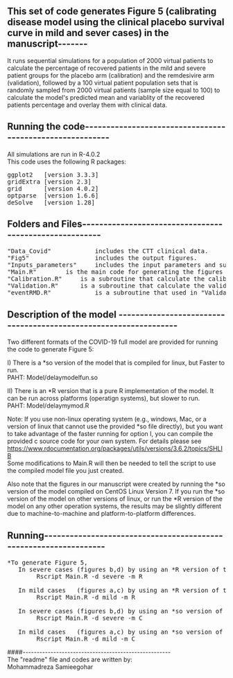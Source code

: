 ## This set of code generates Figure 5 (calibrating disease model using the clinical placebo survival curve in mild and sever cases) in the manuscript-------
It runs sequential simulations for a population of 2000 virtual patients to calculate the percentage of recovered patients in the mild and severe patient groups for the placebo arm (calibration) and the remdesivire arm (validation), followed by a 100 virtual patient population sets that is randomly sampled from 2000 virtual patients (sample size equal to 100) to calculate the model's predicted mean and variablity of the recovered patients percentage and overlay them with clinical data.

## Running the code---------------------------------------------------------
All simulations are run in R-4.0.2   
This code uses the following R packages:
<pre>
ggplot2   [version 3.3.3]  
gridExtra [version 2.3]    
grid      [version 4.0.2]  
optparse  [version 1.6.6]  
deSolve   [version 1.28]  
</pre>
## Folders and Files-------------------------------------------------------
<pre>
"Data_Covid"            includes the CTT clinical data.  
"Fig5"                  includes the output figures.  
"Inputs_parameters"     includes the input parameters and sub-population IDs.  
"Main.R" 		is the main code for generating the figures 5 a,b,c,d.  
"Calibration.R" 	is a subroutine that calculate the calibration (placebo)    data.  
"Validation.R" 		is a subroutine that calculate the validation  (remdesivir) data.  
"eventRMD.R"            is a subroutine that used in "Validation.R" for remdesivir injection scheme.  
</pre>

## Description of the model -----------------------------------------------------------------

Two different formats of the COVID-19 full model are provided for running the code to generate Figure 5:  

I)  There is a  *so  version of the model that is 		      compiled for linux, but Faster to run.   
PAHT: Model/delaymodelfun.so  

II) There is an *R   version that is a pure R implementation of the model. It can be run across platforms (operatign systems), but slower to run.  
PAHT: Model/delaymymod.R  

Note: If you use non-linux operating system (e.g., windows, Mac, or a version of linux that cannot use the provided *so file directly), but you want to take advantage of the faster running for option I, you can compile the provided c source code for your own system. For details please see https://www.rdocumentation.org/packages/utils/versions/3.6.2/topics/SHLIB  
Some modifications to Main.R will then be needed to tell the script to use the compiled model file you just created.  

Also note that the figures in our manuscript were created by running the *so version of the model compiled on CentOS Linux Version 7. If you run the *so version of the model on other versions of linux, or run the *R version of the model on any other operation systems, the results may be slightly different due to machine-to-machine and platform-to-platform differences.

## Running-----------------------------------------------------------------
<pre>
*To generate Figure 5,  
   In severe cases (figures b,d) by using an *R version of the model:  
		Rscript Main.R -d severe -m R  

   In mild cases   (figures a,c) by using an *R version of the model:  
		Rscript Main.R -d mild -m R  

   In severe cases (figures b,d) by using an *so version of the model:  
		Rscript Main.R -d severe -m C  

   In mild cases   (figures a,c) by using an *so version of the model:  
		Rscript Main.R -d mild -m C  
</pre>
####-----------------------------------------------------   
The "readme" file and codes are written by:  
Mohammadreza Samieegohar

